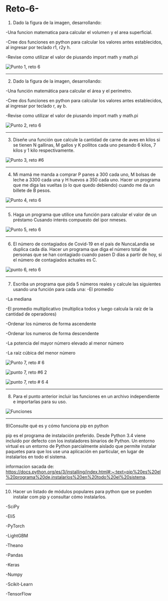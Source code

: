 # Reto-6-

1) Dado la figura de la imagen, desarrollando:

-Una funcion matematica para calcular el volumen y el area superficial.

-Cree dos funciones en python para calcular los valores antes establecidos, al ingresar por teclado r1, r2y h.

-Revise como utilizar el valor de piusando import math y math.pi

![Punto 1, reto 6](https://user-images.githubusercontent.com/124641609/227326121-cc970f3c-ac2e-4494-a1b1-baf2eb6f8283.JPG)

---

2) Dado la figura de la imagen, desarrollando:

-Una función matemática para calcular el área y el perímetro.

-Cree dos funciones en python para calcular los valores antes establecidos, al ingresar por teclado r, ay b.

-Revise como utilizar el valor de piusando import math y math.pi

![Punto 2, reto 6](https://user-images.githubusercontent.com/124641609/227335131-d5c69ca1-79b4-4571-84e3-fae5572d7a7c.JPG)


---

3) Diseñe una función que calcule la cantidad de carne de aves en kilos si se tienen N gallinas, M gallos y K pollitos cada uno pesando 6 kilos, 7 kilos y 1 kilo respectivamente.


![Punto 3, reto #6](https://user-images.githubusercontent.com/124641609/227364472-c006a0cf-d659-4f5f-a242-1fd3d23619be.JPG)

---


4) Mi mamá me manda a comprar P panes a 300 cada uno, M bolsas de leche a 3300 cada una y H huevos a 350 cada uno. Hacer un programa que me diga las vueltas (o lo que quedo debiendo) cuando me da un billete de B pesos.

![Punto 4, reto 6](https://user-images.githubusercontent.com/124641609/227369047-09ce5ae4-74d8-481a-9dc3-b85ee3185237.JPG)

---

5) Haga un programa que utilice una función para calcular el valor de un préstamo Cusando interés compuesto del ipor nmeses.


![Punto 5, reto 6](https://user-images.githubusercontent.com/124641609/227372561-5a04a846-5abf-4d02-9bdb-5740745f15c5.JPG)

---

6)  El número de contagiados de Covid-19 en el país de NuncaLandia se duplica cada día. Hacer un programa que diga el número total de personas que se han contagiado cuando pasen D días a partir de hoy, si el número de contagiados actuales es C.

![punto 6, reto 6](https://user-images.githubusercontent.com/124641609/227378058-6aa390d0-e66f-4a1c-8596-6f9684ddae82.JPG)

---

7) Escriba un programa que pida 5 números reales y calcule las siguientes usando una función para cada una:
-El promedio

-La mediana

-El promedio multiplicativo (multiplica todos y luego calcula la raíz de la cantidad de operadores)

-Ordenar los números de forma ascendente

-Ordenar los numeros de forma descendente

-La potencia del mayor número elevado al menor número

-La raíz cúbica del menor número


![Punto 7, reto # 6](https://user-images.githubusercontent.com/124641609/227392456-941fcd9a-6ade-4feb-b043-904e47c9bc00.JPG)


![punto 7, reto #6 2](https://user-images.githubusercontent.com/124641609/227392557-a22288f9-ae58-4384-b364-7923e45cf8f4.JPG)


![punto 7, reto # 6 4](https://user-images.githubusercontent.com/124641609/227392714-df76702a-8d06-400a-a9d8-9a4f7fd54561.JPG)

---

8) Para el punto anterior incluir las funciones en un archivo independiente e importarlas para su uso.


![Funciones](https://user-images.githubusercontent.com/124641609/227395849-898a5262-005a-4100-a0ca-52cdfecfb0cf.JPG)

---


9)Consulte qué es y cómo funciona pip en python

pip es el programa de instalación preferido. Desde Python 3.4 viene incluido por defecto con los instaladores binarios de Python. Un entorno virtual es un entorno de Python parcialmente aislado que permite instalar paquetes para que los use una aplicación en particular, en lugar de instalarlos en todo el sistema.

informacion sacada de: https://docs.python.org/es/3/installing/index.html#:~:text=pip%20es%20el%20programa%20de,instalarlos%20en%20todo%20el%20sistema.

---


10) Hacer un listado de módulos populares para python que se pueden instalar com pip y consultar cómo instalarlos.

-SciPy

-Eli5

-PyTorch

-LightGBM

-Theano

-Pandas

-Keras

-Numpy

-Scikit-Learn

-TensorFlow




